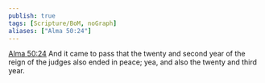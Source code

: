 ```yaml
---
publish: true
tags: [Scripture/BoM, noGraph]
aliases: ["Alma 50:24"]
---
```

[Alma 50:24](https://churchofjesuschrist.org/study/scriptures/bofm/alma/50?lang=eng&id=p24#p24) And it came to pass that the twenty and second year of the reign of the judges also ended in peace; yea, and also the twenty and third year.
